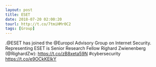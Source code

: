 ```yaml
---
layout: post
title: ESET
date: 2018-07-20 02:00:20
tourl: http://t.co/7tmiHMr0C2
tags: [Group]
---
```

.@ESET has joined the @Europol Advisory Group on Internet Security. Representing ESET is Senior Research Fellow Righard Zwienenberg (@RighardZw): https://t.co/zB8xeta59N #cybersecurity https://t.co/e9OCkKEIkY